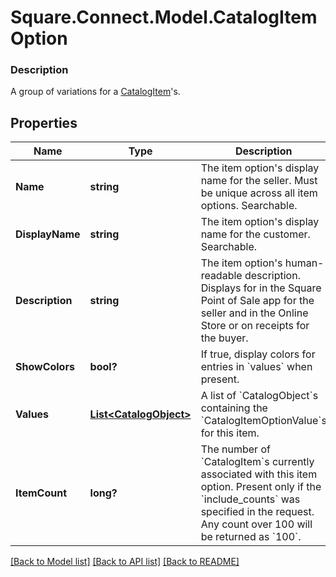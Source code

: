 # Square.Connect.Model.CatalogItemOption

### Description

A group of variations for a [CatalogItem](#type-catalogitem)'s.

## Properties

Name | Type | Description | Notes
------------ | ------------- | ------------- | -------------
**Name** | **string** | The item option&#39;s display name for the seller. Must be unique across all item options. Searchable. | [optional] 
**DisplayName** | **string** | The item option&#39;s display name for the customer. Searchable. | [optional] 
**Description** | **string** | The item option&#39;s human-readable description. Displays for in the Square Point of Sale app for the seller and in the Online Store or on receipts for the buyer. | [optional] 
**ShowColors** | **bool?** | If true, display colors for entries in &#x60;values&#x60; when present. | [optional] 
**Values** | [**List&lt;CatalogObject&gt;**](CatalogObject.md) | A list of &#x60;CatalogObject&#x60;s containing the &#x60;CatalogItemOptionValue&#x60;s for this item. | [optional] 
**ItemCount** | **long?** | The number of &#x60;CatalogItem&#x60;s currently associated with this item option. Present only if the &#x60;include_counts&#x60; was specified in the request. Any count over 100 will be returned as &#x60;100&#x60;. | [optional] 



[[Back to Model list]](../README.md#documentation-for-models) [[Back to API list]](../README.md#documentation-for-api-endpoints) [[Back to README]](../README.md)

